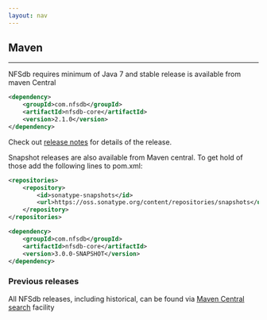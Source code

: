 ```yaml
---
layout: nav
---
```


## Maven
---

NFSdb requires minimum of Java 7 and stable release is available from maven Central

```xml
<dependency>
    <groupId>com.nfsdb</groupId>
    <artifactId>nfsdb-core</artifactId>
    <version>2.1.0</version>
</dependency>
```
Check out [release notes](http://github.nfsdb.org/release-notes/) for details of the release.

Snapshot releases are also available from Maven central. To get hold of those add the following lines to pom.xml:

```xml
<repositories>
    <repository>
        <id>sonatype-snapshots</id>
        <url>https://oss.sonatype.org/content/repositories/snapshots</url>
    </repository>
</repositories>

<dependency>
    <groupId>com.nfsdb</groupId>
    <artifactId>nfsdb-core</artifactId>
    <version>3.0.0-SNAPSHOT</version>
</dependency>
```

### Previous releases

All NFSdb releases, including historical, can be found via [Maven Central search](http://search.maven.org/#search%7Cgav%7C1%7Cg%3A%22com.nfsdb%22%20AND%20a%3A%22nfsdb-core%22) facility
